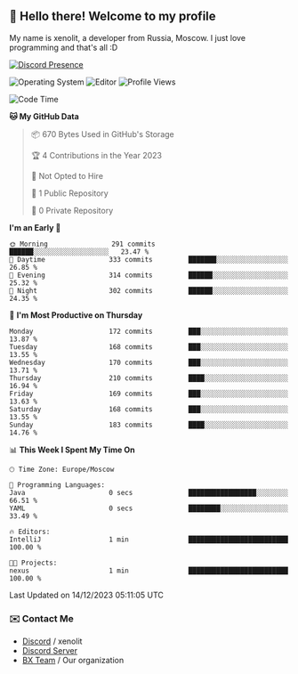 ## :wave: Hello there! Welcome to my profile

My name is xenolit, a developer from Russia, Moscow. I just love programming and that's all :D

[![Discord Presence](https://lanyard.cnrad.dev/api/982885434315120653)](https://discord.com/users/982885434315120653)

![Operating System](https://img.shields.io/badge/OS-Mac%20OS%20-informational?style=for-the-badge&logo=MacOS&logoColor=white&color=007ec6)
![Editor](https://img.shields.io/badge/Editor-JetBrains%20IDEs-informational?style=for-the-badge&logo=JetBrains&logoColor=white&color=007ec6)
![Profile Views](https://komarev.com/ghpvc/?username=Xenolit&color=blue&style=for-the-badge)

<!--START_SECTION:waka-->
![Code Time](http://img.shields.io/badge/Code%20Time-25%20hrs%2013%20mins-blue)

**🐱 My GitHub Data** 

> 📦 670 Bytes Used in GitHub's Storage 
 > 
> 🏆 4 Contributions in the Year 2023
 > 
> 🚫 Not Opted to Hire
 > 
> 📜 1 Public Repository 
 > 
> 🔑 0 Private Repository 
 > 
**I'm an Early 🐤** 

```text
🌞 Morning                291 commits         ██████░░░░░░░░░░░░░░░░░░░   23.47 % 
🌆 Daytime                333 commits         ███████░░░░░░░░░░░░░░░░░░   26.85 % 
🌃 Evening                314 commits         ██████░░░░░░░░░░░░░░░░░░░   25.32 % 
🌙 Night                  302 commits         ██████░░░░░░░░░░░░░░░░░░░   24.35 % 
```
📅 **I'm Most Productive on Thursday** 

```text
Monday                   172 commits         ███░░░░░░░░░░░░░░░░░░░░░░   13.87 % 
Tuesday                  168 commits         ███░░░░░░░░░░░░░░░░░░░░░░   13.55 % 
Wednesday                170 commits         ███░░░░░░░░░░░░░░░░░░░░░░   13.71 % 
Thursday                 210 commits         ████░░░░░░░░░░░░░░░░░░░░░   16.94 % 
Friday                   169 commits         ███░░░░░░░░░░░░░░░░░░░░░░   13.63 % 
Saturday                 168 commits         ███░░░░░░░░░░░░░░░░░░░░░░   13.55 % 
Sunday                   183 commits         ████░░░░░░░░░░░░░░░░░░░░░   14.76 % 
```


📊 **This Week I Spent My Time On** 

```text
🕑︎ Time Zone: Europe/Moscow

💬 Programming Languages: 
Java                     0 secs              █████████████████░░░░░░░░   66.51 % 
YAML                     0 secs              ████████░░░░░░░░░░░░░░░░░   33.49 % 

🔥 Editors: 
IntelliJ                 1 min               █████████████████████████   100.00 % 

🐱‍💻 Projects: 
nexus                    1 min               █████████████████████████   100.00 % 
```


 Last Updated on 14/12/2023 05:11:05 UTC
<!--END_SECTION:waka-->

### ✉️ Contact Me

- [Discord](https://discord.com/users/982885434315120653) / xenolit
- [Discord Server](https://discord.gg/p7cxhw7E2M)
- [BX Team](https://github.com/BX-Team) / Our organization

